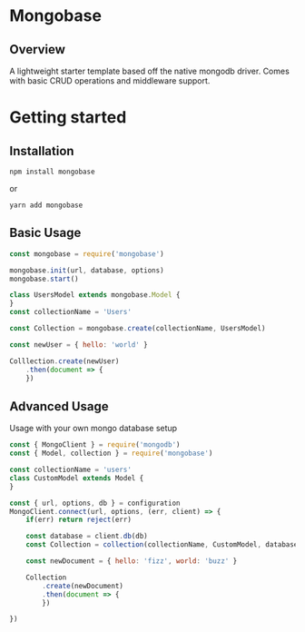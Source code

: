 # Mongobase
## Overview
A lightweight starter template based off the native mongodb driver. Comes with basic CRUD operations and middleware support.

# Getting started
## Installation
```
npm install mongobase
```
or

```
yarn add mongobase
```

## Basic Usage
```javascript
const mongobase = require('mongobase')

mongobase.init(url, database, options)
mongobase.start()

class UsersModel extends mongobase.Model {
}
const collectionName = 'Users'

const Collection = mongobase.create(collectionName, UsersModel)

const newUser = { hello: 'world' }

Colllection.create(newUser)
    .then(document => {
    })
```

## Advanced Usage
Usage with your own mongo database setup
```javascript
const { MongoClient } = require('mongodb')
const { Model, collection } = require('mongobase')

const collectionName = 'users'
class CustomModel extends Model {
}

const { url, options, db } = configuration
MongoClient.connect(url, options, (err, client) => {
    if(err) return reject(err)

    const database = client.db(db)
    const Collection = collection(collectionName, CustomModel, database)

    const newDocument = { hello: 'fizz', world: 'buzz' }

    Collection
        .create(newDocument)
        .then(document => {
        })

})

```